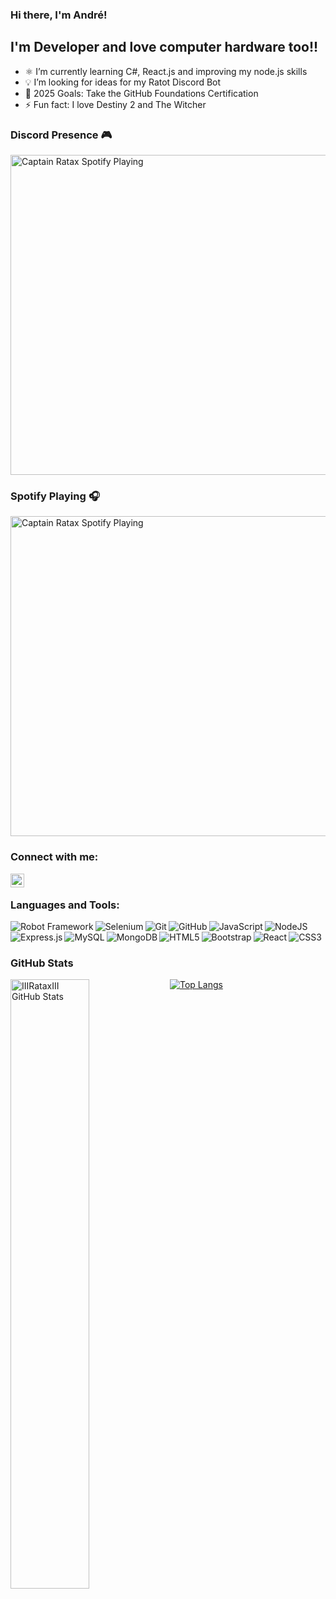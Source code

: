 ### Hi there, I'm André!

## I'm Developer and love computer hardware too!!

- ⚛️ I’m currently learning C#, React.js and improving my node.js skills
- 💡 I’m looking for ideas for my Ratot Discord Bot
- 🥅 2025 Goals: Take the GitHub Foundations Certification
- ⚡ Fun fact: I love Destiny 2 and The Witcher

### Discord Presence 🎮
[<img src="https://lanyard-profile-readme.vercel.app/api/315552837251760139?&bg=6F6F6F" alt="Captain Ratax Spotify Playing" width="512" />](https://discord.com/users/315552837251760139)

### Spotify Playing 🎧

[<img src="https://github-readme-spotify-widget-alpha.vercel.app/api/spotify" alt="Captain Ratax Spotify Playing" width="512" />](https://open.spotify.com/user/31aaviku3sjygbf4dx4mth7ltqtm)

### Connect with me:

[<img align="left" alt="Andre Pinto | LinkedIn" width="22px" src="https://raw.githubusercontent.com/CaptainRatax/CaptainRatax/master/resources/linkedin.svg" />][linkedin]

<br />

### Languages and Tools:
<img align="left" alt="Robot Framework" src="https://img.shields.io/badge/Robot%20Framework-vscodebadge?style=for-the-badge&logo=robotframework&color=000000" />
<img align="left" alt="Selenium" src="https://img.shields.io/badge/Selenium-selenium?style=for-the-badge&logo=selenium&color=white" />
<img align="left" alt="Git" src="https://img.shields.io/badge/git-%23F05033.svg?&style=for-the-badge&logo=git&logoColor=white"/>
<img align="left" alt="GitHub" src="https://img.shields.io/badge/github-%23121011.svg?&style=for-the-badge&logo=github&logoColor=white"/>
<img align="left" alt="JavaScript" src="https://img.shields.io/badge/javascript-%23323330.svg?&style=for-the-badge&logo=javascript&logoColor=%23F7DF1E" />
<img align="left" alt="NodeJS" src="https://img.shields.io/badge/node.js-%2343853D.svg?&style=for-the-badge&logo=node.js&logoColor=white"/>
<img align="left" alt="Express.js" src="https://img.shields.io/badge/express.js-%23404d59.svg?&style=for-the-badge&logo=express"/>
<img align="left" alt="MySQL" src="https://img.shields.io/badge/mysql-%2300f.svg?&style=for-the-badge&logo=mysql&logoColor=white"/>
<img align="left" alt="MongoDB" src ="https://img.shields.io/badge/MongoDB-%234ea94b.svg?&style=for-the-badge&logo=mongodb&logoColor=white"/>
<img align="left" alt="HTML5" src="https://img.shields.io/badge/html5-%23E34F26.svg?&style=for-the-badge&logo=html5&logoColor=white"/>
<img align="left" alt="Bootstrap" src="https://img.shields.io/badge/bootstrap-%23563D7C.svg?&style=for-the-badge&logo=bootstrap&logoColor=white"/>
<img align="left" alt="React" src="https://img.shields.io/badge/react-%2320232a.svg?&style=for-the-badge&logo=react&logoColor=%2361DAFB"/>
<img align="left" alt="CSS3" src="https://img.shields.io/badge/css3-%231572B6.svg?&style=for-the-badge&logo=css3&logoColor=white"/>


<br />
<br />

### GitHub Stats

<img align="left" alt="IIIRataxIII GitHub Stats" src="https://github-readme-stats-iiirataxiii.vercel.app/api?username=CaptainRatax&show_icons=true&hide_border=true" width="50%"/>

[![Top Langs](https://github-readme-stats.vercel.app/api/top-langs/?username=CaptainRatax&layout=compact)](https://github.com/CaptainRatax)

[instagram]: https://www.instagram.com/andre_ratax/
[linkedin]: https://www.linkedin.com/in/andrepintoprofile/
